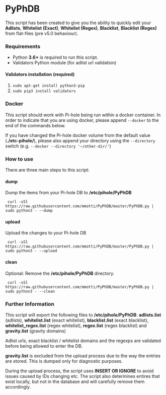 # PyPhDB
This script has been created to give you the ability to quickly edit your **Adlists**, **Whitelist (Exact)**, **Whitelist (Regex)**, **Blacklist**, **Blacklist (Regex)** from flat-files (pre v5.0 behaviour).

### Requirements ###
* Python **3.6+** is required to run this script.
* Validators Python module (for adlist url validation)

#### Validators installation (required) ####
1. `sudo apt-get install python3-pip`
2. `sudo pip3 install validators`

### Docker ###
This script should work with Pi-hole being run within a docker container. In order to indicate that you are using docker, please append `--docker` to the end of the commands below.

If you have changed the Pi-hole docker volume from the default value (**./etc-pihole/**), please also append your directory using the `--directory` switch (e.g. `--docker --directory '~/other-dir/'`)

### How to use ###

There are three main steps to this script:

#### dump ####
Dump the items from your Pi-hole DB to  **/etc/pihole/PyPhDB**

` curl -sSl https://raw.githubusercontent.com/mmotti/PyPhDB/master/PyPhDB.py | sudo python3 - --dump`

#### upload ####
Upload the changes to your Pi-hole DB

` curl -sSl https://raw.githubusercontent.com/mmotti/PyPhDB/master/PyPhDB.py | sudo python3 - --upload`

#### clean ####
Optional: Remove the **/etc/pihole/PyPhDB** directory.

` curl -sSl https://raw.githubusercontent.com/mmotti/PyPhDB/master/PyPhDB.py | sudo python3 - --clean`

### Further Information ###

This script will export the following files to **/etc/pihole/PyPhDB**: **adlists.list** (adlists), **whitelist.list** (exact whitelist), **blacklist.list** (exact blacklist), **whitelist_regex.list** (regex whitelist), **regex.list** (regex blacklist) and **gravity.list** (gravity domains)

Adlist urls, exact blacklist / whitelist domains and the regexps are validated before being allowed to enter the DB.

**gravity.list** is excluded from the upload process due to the way the entries are stored. This is dumped only for diagnostic purposes.

During the upload process, the script uses **INSERT OR IGNORE** to avoid issues caused by IDs changing etc. The script also determines entires that exist locally, but not in the database and will carefully remove them accordingly.
